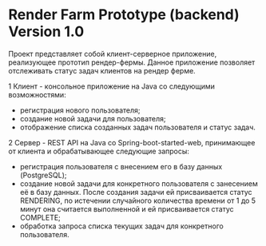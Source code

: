 # Render Farm Prototype (backend) Version 1.0

Проект представляет собой клиент-серверное приложение, реализующее прототип рендер-фермы.
Данное приложение позволяет отслеживать статус задач клиентов на рендер ферме.

1 Клиент - консольное приложение на Java со следующими возможностями:
- регистрация нового пользователя;
- создание новой задачи для пользователя;
- отображение списка созданных задач пользователя и статус задач.

2 Сервер - REST API на Java со Spring-boot-started-web, принимающее от клиента и обрабатывающее следующие запросы:
- регистрация пользователя с внесением его в базу данных (PostgreSQL);
- создание новой задачи для конкретного пользователя с занесением её в базу данных. После создания задачи ей присваивается статус RENDERING, по истечении случайного количества времени от 1 до 5 минут она считается выполненной и ей присваивается статус COMPLETE;
- обработка запроса списка текущих задач для конкретного пользователя.
